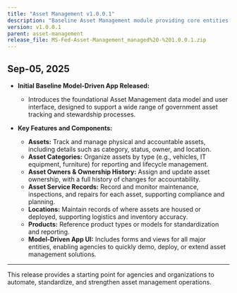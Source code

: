 ```yaml
---
title: "Asset Management v1.0.0.1"
description: "Baseline Asset Management module providing core entities and a model-driven app for tracking, categorizing, and managing government assets, including ownership, location, and service history."
version: v1.0.0.1
parent: asset-management
release_file: MS-Fed-Asset-Management_managed%20-%201.0.0.1.zip
---
```


## Sep-05, 2025

- **Initial Baseline Model-Driven App Released:**
	- Introduces the foundational Asset Management data model and user interface, designed to support a wide range of government asset tracking and stewardship processes.

- **Key Features and Components:**
	- **Assets:** Track and manage physical and accountable assets, including details such as category, status, owner, and location.
	- **Asset Categories:** Organize assets by type (e.g., vehicles, IT equipment, furniture) for reporting and lifecycle management.
	- **Asset Owners & Ownership History:** Assign and update asset ownership, with a full history of changes for accountability.
	- **Asset Service Records:** Record and monitor maintenance, inspections, and repairs for each asset, supporting compliance and planning.
	- **Locations:** Maintain records of where assets are housed or deployed, supporting logistics and inventory accuracy.
	- **Products:** Reference product types or models for standardization and reporting.
	- **Model-Driven App UI:** Includes forms and views for all major entities, enabling agencies to quickly demo, deploy, or extend asset management solutions.

---

This release provides a starting point for agencies and organizations to automate, standardize, and strengthen asset management operations.
